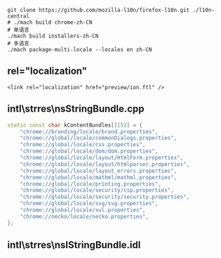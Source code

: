
```shell
git clone https://github.com/mozilla-l10n/firefox-l10n.git ./l10n-central
# ./mach build chrome-zh-CN
# 单语言
./mach build installers-zh-CN
# 多语言
./mach package-multi-locale --locales en zh-CN
```

## rel="localization"
`<link rel="localization" href="preview/ion.ftl" />`

## intl\strres\nsStringBundle.cpp
```c++
static const char kContentBundles[][52] = {
    "chrome://branding/locale/brand.properties",
    "chrome://global/locale/commonDialogs.properties",
    "chrome://global/locale/css.properties",
    "chrome://global/locale/dom/dom.properties",
    "chrome://global/locale/layout/HtmlForm.properties",
    "chrome://global/locale/layout/htmlparser.properties",
    "chrome://global/locale/layout_errors.properties",
    "chrome://global/locale/mathml/mathml.properties",
    "chrome://global/locale/printing.properties",
    "chrome://global/locale/security/csp.properties",
    "chrome://global/locale/security/security.properties",
    "chrome://global/locale/svg/svg.properties",
    "chrome://global/locale/xul.properties",
    "chrome://necko/locale/necko.properties",
};
```
## intl\strres\nsIStringBundle.idl
